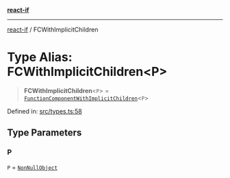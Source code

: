 [**react-if**](../README.md)

***

[react-if](../globals.md) / FCWithImplicitChildren

# Type Alias: FCWithImplicitChildren\<P\>

> **FCWithImplicitChildren**\<`P`\> = [`FunctionComponentWithImplicitChildren`](FunctionComponentWithImplicitChildren.md)\<`P`\>

Defined in: [src/types.ts:58](https://github.com/romac/react-if/blob/06905daeb516e18ad5c4a2722e17279616240863/src/types.ts#L58)

## Type Parameters

### P

`P` = [`NonNullObject`](NonNullObject.md)
